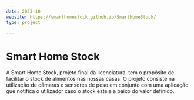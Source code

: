 ```yaml
---
date: 2023-10
website: https://smarthomestock.github.io/SmartHomeStock/
type: project

---
```


# Smart Home Stock

A Smart Home Stock, projeto final da licenciatura, tem o propósito de facilitar o stock de alimentos nas nossas casas. O projeto consiste na utilização de câmaras e sensores de peso em conjunto com uma aplicação que notifica o utilizador caso o stock esteja a baixo do valor definido.

